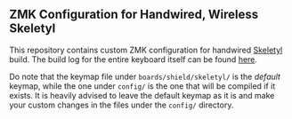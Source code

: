 ## ZMK Configuration for Handwired, Wireless Skeletyl
This repository contains custom ZMK configuration for handwired [Skeletyl](https://github.com/Bastardkb/Skeletyl) build. The build log for the entire keyboard itself can be found [here](https://elescia.wordpress.com/2022/02/27/handwired-wireless-skeletyl/).

Do note that the keymap file under `boards/shield/skeletyl/` is the *default* keymap, while the one under `config/` is the one that will be compiled if it exists. It is heavily advised to leave the default keymap as it is and make your custom changes in the files under the `config/` directory.